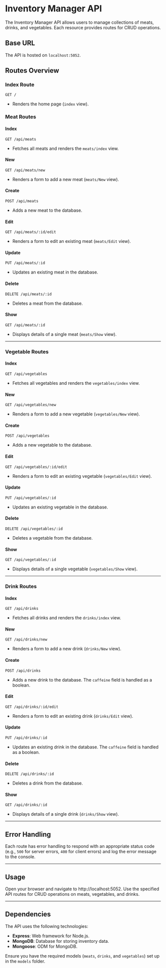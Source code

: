 # Inventory Manager API

The Inventory Manager API allows users to manage collections of meats, drinks, and vegetables. Each resource provides routes for CRUD operations.

## Base URL

The API is hosted on `localhost:5052`.

## Routes Overview

### Index Route
`GET /`
- Renders the home page (`index` view).

### Meat Routes

#### Index
`GET /api/meats`
- Fetches all meats and renders the `meats/index` view.

#### New
`GET /api/meats/new`
- Renders a form to add a new meat (`meats/New` view).

#### Create
`POST /api/meats`
- Adds a new meat to the database.

#### Edit
`GET /api/meats/:id/edit`
- Renders a form to edit an existing meat (`meats/Edit` view).

#### Update
`PUT /api/meats/:id`
- Updates an existing meat in the database.

#### Delete
`DELETE /api/meats/:id`
- Deletes a meat from the database.

#### Show
`GET /api/meats/:id`
- Displays details of a single meat (`meats/Show` view).

---

### Vegetable Routes

#### Index
`GET /api/vegetables`
- Fetches all vegetables and renders the `vegetables/index` view.

#### New
`GET /api/vegetables/new`
- Renders a form to add a new vegetable (`vegetables/New` view).

#### Create
`POST /api/vegetables`
- Adds a new vegetable to the database.

#### Edit
`GET /api/vegetables/:id/edit`
- Renders a form to edit an existing vegetable (`vegetables/Edit` view).

#### Update
`PUT /api/vegetables/:id`
- Updates an existing vegetable in the database.

#### Delete
`DELETE /api/vegetables/:id`
- Deletes a vegetable from the database.

#### Show
`GET /api/vegetables/:id`
- Displays details of a single vegetable (`vegetables/Show` view).

---

### Drink Routes

#### Index
`GET /api/drinks`
- Fetches all drinks and renders the `drinks/index` view.

#### New
`GET /api/drinks/new`
- Renders a form to add a new drink (`drinks/New` view).

#### Create
`POST /api/drinks`
- Adds a new drink to the database. The `caffeine` field is handled as a boolean.

#### Edit
`GET /api/drinks/:id/edit`
- Renders a form to edit an existing drink (`drinks/Edit` view).

#### Update
`PUT /api/drinks/:id`
- Updates an existing drink in the database. The `caffeine` field is handled as a boolean.

#### Delete
`DELETE /api/drinks/:id`
- Deletes a drink from the database.

#### Show
`GET /api/drinks/:id`
- Displays details of a single drink (`drinks/Show` view).

---

## Error Handling

Each route has error handling to respond with an appropriate status code (e.g., `500` for server errors, `400` for client errors) and log the error message to the console.

---

## Usage

Open your browser and navigate to http://localhost:5052.
Use the specified API routes for CRUD operations on meats, vegetables, and drinks.

---

## Dependencies

The API uses the following technologies:
- **Express**: Web framework for Node.js.
- **MongoDB**: Database for storing inventory data.
- **Mongoose**: ODM for MongoDB.

Ensure you have the required models (`meats`, `drinks`, and `vegetables`) set up in the `models` folder.

